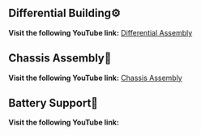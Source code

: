 ## Differential Building⚙️
**Visit the following YouTube link:** [Differential Assembly](https://youtu.be/wBKvdf76l_8?si=xTCuxnM3gSAiyvXd)


## Chassis Assembly🛞
**Visit the following YouTube link:** [Chassis Assembly](https://youtu.be/u0xRfmP369c)


## Battery Support🔋
**Visit the following YouTube link:** []()
